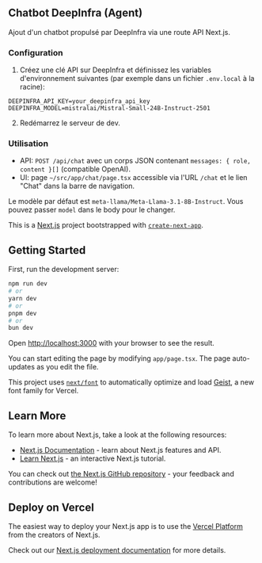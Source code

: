 ## Chatbot DeepInfra (Agent)

Ajout d'un chatbot propulsé par DeepInfra via une route API Next.js.

### Configuration

1. Créez une clé API sur DeepInfra et définissez les variables d'environnement suivantes (par exemple dans un fichier `.env.local` à la racine):

```
DEEPINFRA_API_KEY=your_deepinfra_api_key
DEEPINFRA_MODEL=mistralai/Mistral-Small-24B-Instruct-2501
```

2. Redémarrez le serveur de dev.

### Utilisation

- API: `POST /api/chat` avec un corps JSON contenant `messages: { role, content }[]` (compatible OpenAI).
- UI: page `~/src/app/chat/page.tsx` accessible via l'URL `/chat` et le lien "Chat" dans la barre de navigation.

Le modèle par défaut est `meta-llama/Meta-Llama-3.1-8B-Instruct`. Vous pouvez passer `model` dans le body pour le changer.

This is a [Next.js](https://nextjs.org) project bootstrapped with [`create-next-app`](https://nextjs.org/docs/app/api-reference/cli/create-next-app).

## Getting Started

First, run the development server:

```bash
npm run dev
# or
yarn dev
# or
pnpm dev
# or
bun dev
```

Open [http://localhost:3000](http://localhost:3000) with your browser to see the result.

You can start editing the page by modifying `app/page.tsx`. The page auto-updates as you edit the file.

This project uses [`next/font`](https://nextjs.org/docs/app/building-your-application/optimizing/fonts) to automatically optimize and load [Geist](https://vercel.com/font), a new font family for Vercel.

## Learn More

To learn more about Next.js, take a look at the following resources:

- [Next.js Documentation](https://nextjs.org/docs) - learn about Next.js features and API.
- [Learn Next.js](https://nextjs.org/learn) - an interactive Next.js tutorial.

You can check out [the Next.js GitHub repository](https://github.com/vercel/next.js) - your feedback and contributions are welcome!

## Deploy on Vercel

The easiest way to deploy your Next.js app is to use the [Vercel Platform](https://vercel.com/new?utm_medium=default-template&filter=next.js&utm_source=create-next-app&utm_campaign=create-next-app-readme) from the creators of Next.js.

Check out our [Next.js deployment documentation](https://nextjs.org/docs/app/building-your-application/deploying) for more details.
